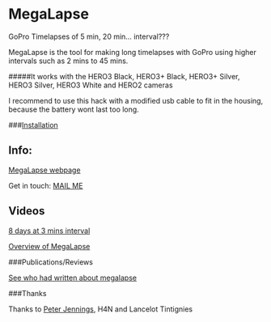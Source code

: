 MegaLapse
============


GoPro Timelapses of 5 min, 20 min… interval???

MegaLapse is the tool for making long timelapses with GoPro using higher intervals such as 2 mins to 45 mins.

#####It works with the HERO3 Black, HERO3+ Black, HERO3+ Silver, HERO3 Silver, HERO3 White and HERO2 cameras

I recommend to use this hack with a modified usb cable to fit in the housing, because the battery wont last too long.

###[Installation](https://gist.github.com/KonradIT/ce55b04ab4ad10592ebf#file-autoexechack-md)

Info:
-----

[MegaLapse webpage](http://chernowii.com/megalapse)

Get in touch: [MAIL ME](mailto:mail@chernowii.com)

Videos
-------
[8 days at 3 mins interval](https://vimeo.com/81871611)

[Overview of MegaLapse](https://vimeo.com/80211428)

###Publications/Reviews

[See who had written about megalapse](https://gist.github.com/KonradIT/9444548)

###Thanks


Thanks to [Peter Jennings](http://cam-do.com), H4N and Lancelot Tintignies
